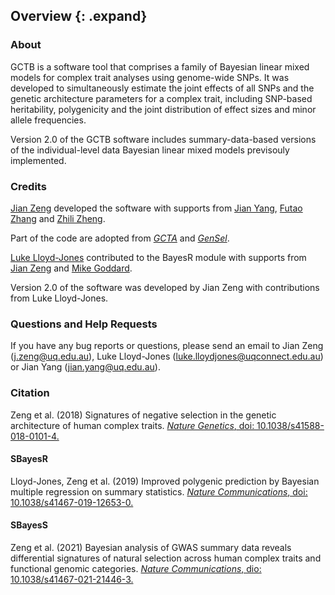 ## Overview {: .expand}

### About

GCTB is a software tool that comprises a family of Bayesian linear mixed models for complex trait analyses using genome-wide SNPs. It was developed to simultaneously estimate the joint effects of all SNPs and the genetic architecture parameters for a complex trait, including SNP-based heritability, polygenicity and the joint distribution of effect sizes and minor allele frequencies. 

Version 2.0 of the GCTB software includes summary-data-based versions of the individual-level data Bayesian linear mixed models previsouly implemented.

### Credits 

[Jian Zeng](http://researchers.uq.edu.au/researcher/14033) developed
the software with supports from [Jian Yang](https://scholar.google.com.au/citations?user=aLuqQs8AAAAJ&hl=en), [Futao Zhang](http://researchers.uq.edu.au/researcher/12709) and [Zhili Zheng](http://researchers.uq.edu.au/researcher/19885). 

Part of the code are adopted from [*GCTA*](http://cnsgenomics.com/software/gcta) and [*GenSel*](https://static-content.springer.com/esm/art%3A10.1186%2F1471-2105-12-186/MediaObjects/12859_2010_4655_MOESM1_ESM.PDF). 

[Luke Lloyd-Jones](https://scholar.google.com.au/citations?user=WQ0UXOcAAAAJ&hl=en&oi=ao) contributed to the BayesR module with supports from [Jian Zeng](http://researchers.uq.edu.au/researcher/14033) and [Mike Goddard](https://en.wikipedia.org/wiki/Michael_Goddard).

Version 2.0 of the software was developed by Jian Zeng with contributions from Luke Lloyd-Jones.



### Questions and Help Requests 

If you have any bug reports or questions, please send an email to Jian Zeng (<j.zeng@uq.edu.au>), Luke Lloyd-Jones (<luke.lloydjones@uqconnect.edu.au>) or Jian Yang (<jian.yang@uq.edu.au>).

### Citation 

Zeng et al. (2018) Signatures of negative selection in the genetic architecture of human complex traits. 
[*Nature Genetics*, doi: 10.1038/s41588-018-0101-4.](https://www.nature.com/articles/s41588-018-0101-4)

#### SBayesR
Lloyd-Jones, Zeng et al. (2019) Improved polygenic prediction by Bayesian multiple regression on summary statistics. [*Nature Communications*, doi: 10.1038/s41467-019-12653-0.](https://www.nature.com/articles/s41467-019-12653-0)

#### SBayesS
Zeng et al. (2021) Bayesian analysis of GWAS summary data reveals differential signatures of natural selection across human complex traits and functional genomic categories. [*Nature Communications*, dio: 10.1038/s41467-021-21446-3.](https://www.nature.com/articles/s41467-021-21446-3)
